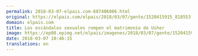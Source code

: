 ```yaml
---
permalink: 2018-03-07-elpais.com-687406806.html
original: https://elpais.com/elpais/2018/03/07/gente/1520415915_818553.html#?ref=rss&format=simple&link=link
domain: elpais.com
title: Los escándalos sexuales rompen el matrimonio de Usher
image: https://ep00.epimg.net/elpais/imagenes/2018/03/07/gente/1520415915_818553_1520417765_rrss_normal.jpg
date: 2018-03-07 10:46:15
translations: en
---
```


